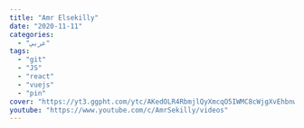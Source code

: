 ```yaml
---
title: "Amr Elsekilly"
date: "2020-11-11"
categories:
  - "عربي"
tags:
  - "git"
  - "JS"
  - "react"
  - "vuejs"
  - "pin"
cover: "https://yt3.ggpht.com/ytc/AKedOLR4RbmjlQyXmcqO5IWMC8cWjgXvEhbnwXYWMXygCBc=s88-c-k-c0x00ffffff-no-rj"
youtube: "https://www.youtube.com/c/AmrSekilly/videos"
---
```

